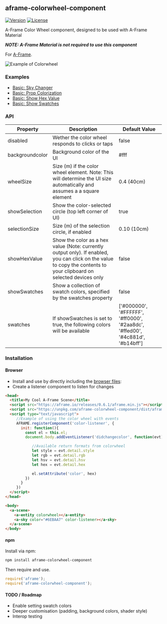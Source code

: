 ## aframe-colorwheel-component

[![Version](http://img.shields.io/npm/v/aframe-colorwheel-component.svg?style=flat-square)](https://npmjs.org/package/aframe-colorwheel-component)
[![License](http://img.shields.io/npm/l/aframe-colorwheel-component.svg?style=flat-square)](https://npmjs.org/package/aframe-colorwheel-component)

A-Frame Color Wheel component, designed to be used with A-Frame Material

***NOTE: A-Frame Material is not required to use this component***

For [A-Frame](https://aframe.io).

![Example of Colorwheel](https://raw.githubusercontent.com/mokargas/aframe-colorwheel-component/master/examples/acwc.gif "Example of Colorwheel")

### Examples

* [Basic: Sky Changer](https://mokargas.github.io/aframe-colorwheel-component/examples/basic/index-sky.html)
* [Basic: Prop Colorization](https://mokargas.github.io/aframe-colorwheel-component/examples/basic)
* [Basic: Show Hex Value](https://mokargas.github.io/aframe-colorwheel-component/examples/basic/index-showhex.html)
* [Basic: Show Swatches](https://mokargas.github.io/aframe-colorwheel-component/examples/basic/index-showswatches.html)

### API

| Property | Description | Default Value |
| -------- | ----------- | ------------- |
| disabled         | Wether the color wheel responds to clicks or taps            |  false              |
| backgroundcolor         | Background color of the UI        |  #fff              |
| wheelSize         | Size (m)  if the color wheel element. Note: This will determine the UI size automatically and assumes a a square element     |  0.4 (40cm)             |
| showSelection         | Show the color-selected circle (top left corner of UI)    |  true              |
| selectionSize         | Size (m) of the selection circle, if enabled    |  0.10 (10cm)              |
| showHexValue         | Show the color as a hex value (Note: currently output only). If enabled, you can click on the value to copy the contents to your clipboard on selected devices only |  false  |
| showSwatches         | Show a collection of swatch colors, specified by the swatches property |  false  |
| swatches         | If showSwatches is set to true, the following colors will be available |  ['#000000', '#FFFFFF', '#ff0000', '#2aa8dc', '#ffed00', '#4c881d', '#b14bff']  |



### Installation

#### Browser

* Install and use by directly including the [browser files](dist):
* Create a listener component to listen for changes

```html
<head>
  <title>My Cool A-Frame Scene</title>
  <script src="https://aframe.io/releases/0.6.1/aframe.min.js"></script>
  <script src="https://unpkg.com/aframe-colorwheel-component/dist/aframe-colorwheel-component.min.js"></script>
  <script type="text/javascript">
     //Example of using the color wheel with events
     AFRAME.registerComponent('color-listener', {
       init: function(){
         const el = this.el;
         document.body.addEventListener('didchangecolor', function(evt){

            //Available return formats from colorwheel
            let style = evt.detail.style
            let rgb = evt.detail.rgb
            let hsv = evt.detail.hsv
            let hex = evt.detail.hex

            el.setAttribute('color', hex)
         })
       }
     })
  </script>
</head>

<body>
  <a-scene>
    <a-entity colorwheel></a-entity>
    <a-sky color="#6EBAA7" color-listener></a-sky>
  </a-scene>
</body>
```

<!-- If component is accepted to the Registry, uncomment this. -->
<!--
Or with [angle](https://npmjs.com/package/angle/), you can install the proper
version of the component straight into your HTML file, respective to your
version of A-Frame:

```sh
angle install aframe-colorwheel-component
```
-->

#### npm

Install via npm:

```bash
npm install aframe-colorwheel-component
```

Then require and use.

```js
require('aframe');
require('aframe-colorwheel-component');
```

#### TODO / Roadmap
* Enable setting swatch colors
* Deeper customisation (padding, background colors, shader style)
* Interop testing
